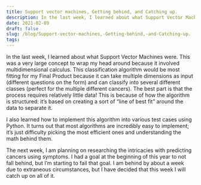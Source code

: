 ```yaml
---
title: Support vector machines, Getting behind, and Catching up.
description: In the last week, I learned about what Support Vector Machines were. This was a very large concept t...
date: 2021-02-09
draft: false
slug: /blog/Support-vector-machines,-Getting-behind,-and-Catching-up.
tags: 
---
```

In the last week, I learned about what Support Vector Machines were. This was a very large concept to wrap my head around because it involved multidimensional calculus. This classification algorithm would be most fitting for my Final Product because it can take multiple dimensions as input (different questions on the form) and can classify into several different classes (perfect for the multiple different cancers). The best part is that the process requires relatively little data! This is because of how the algorithm is structured: it’s based on creating a sort of “line of best fit” around the data to separate it. 

I also learned how to implement this algorithm into various test cases using Python. It turns out that most algorithms are incredibly easy to implement; it’s just difficulty picking the most efficient ones and understanding the math behind them. 

The next week, I am planning on researching the intricacies with predicting cancers using symptoms. I had a goal at the beginning of this year to not fall behind, but I’m starting to fail that goal. I am behind by about a week due to extraneous circumstances, but I have decided that this week I will catch up on all of it. 

